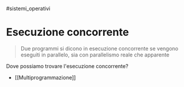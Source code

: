 #sistemi_operativi 
# Esecuzione concorrente
> Due programmi si dicono in esecuzione concorrente se vengono eseguiti in parallelo, sia con parallelismo reale che apparente

Dove possiamo trovare l'esecuzione concorrente? 
- [[Multiprogrammazione]]